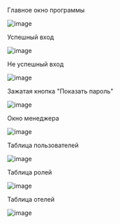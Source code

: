 Главное окно программы

![image](https://user-images.githubusercontent.com/90219892/204267936-d4e8a40c-1d76-42ac-88fd-e2aa23cf747b.png)

Успешный вход

![image](https://user-images.githubusercontent.com/90219892/204268060-fe7bdb0d-4738-4428-abb2-75ca932bf034.png)

Не успешный вход

![image](https://user-images.githubusercontent.com/90219892/204268121-800b75b7-f4f2-4761-a3bd-0611eee14d08.png)

Зажатая кнопка "Показать пароль"

![image](https://user-images.githubusercontent.com/90219892/204268212-d9971286-b7a7-4a2d-a267-3d56967e7919.png)

Окно менеджера

![image](https://user-images.githubusercontent.com/90219892/204268313-d4bc020b-114c-451d-b842-d2ca48c30f98.png)

Таблица пользователей

![image](https://user-images.githubusercontent.com/90219892/204268607-7a5a19b4-797c-4b61-9e4b-5671fe81e745.png)

Таблица ролей

![image](https://user-images.githubusercontent.com/90219892/204268717-fb09fe0a-dd48-4a66-a876-9d3fe753f388.png)

 Таблица отелей

![image](https://user-images.githubusercontent.com/90219892/204268780-803c1618-a469-47dc-9d84-02106fe4849d.png)
